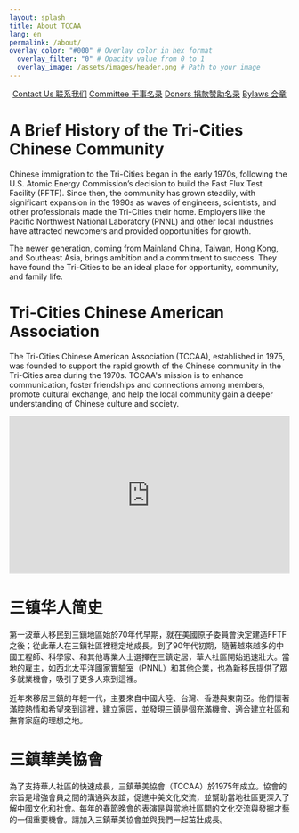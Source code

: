 ```yaml
---
layout: splash
title: About TCCAA
lang: en
permalink: /about/
overlay_color: "#000" # Overlay color in hex format
  overlay_filter: "0" # Opacity value from 0 to 1
  overlay_image: /assets/images/header.png # Path to your image
---
```


<div style="text-align: center;">
  <a href="mailto:tccaanet@gmail.com" class="btn">Contact Us 联系我们</a>
  <a href="/assets/pages/committee/" class="btn">Committee 干事名录</a>
  <a href="/assets/pages/donation" class="btn">Donors 捐款赞助名录</a>
  <a href="/assets/pages/bylaws" class="btn">Bylaws 会章</a>
</div>

<p></p>

# A Brief History of the Tri-Cities Chinese Community

Chinese immigration to the Tri-Cities began in the early 1970s, following the U.S. Atomic Energy Commission’s decision to build the Fast Flux Test Facility (FFTF). Since then, the community has grown steadily, with significant expansion in the 1990s as waves of engineers, scientists, and other professionals made the Tri-Cities their home. Employers like the Pacific Northwest National Laboratory (PNNL) and other local industries have attracted newcomers and provided opportunities for growth.

The newer generation, coming from Mainland China, Taiwan, Hong Kong, and Southeast Asia, brings ambition and a commitment to success. They have found the Tri-Cities to be an ideal place for opportunity, community, and family life.

# Tri-Cities Chinese American Association

The Tri-Cities Chinese American Association (TCCAA), established in 1975, was founded to support the rapid growth of the Chinese community in the Tri-Cities area during the 1970s. TCCAA's mission is to enhance communication, foster friendships and connections among members, promote cultural exchange, and help the local community gain a deeper understanding of Chinese culture and society.

<div style="position: relative; width: 100%; max-width: 600px; margin: 0 auto;">
   <div style="padding-top: 56.25%; position: relative; overflow: hidden;">
    <iframe style="position: absolute; top: 0; left: 0; width: 100%; height: 100%;" 
            src="https://www.youtube.com/embed/KcVlMTHDaj4" frameborder="0" allowfullscreen></iframe>
   </div>
</div>

<p></p>

# 三镇华人简史

第一波華人移民到三鎮地區始於70年代早期，就在美國原子委員會決定建造FFTF之後；從此華人在三鎮社區裡穩定地成長。到了90年代初期，隨著越來越多的中國工程師、科學家、和其他專業人士選擇在三鎮定居，華人社區開始迅速壯大。當地的雇主，如西北太平洋國家實驗室（PNNL）和其他企業，也為新移民提供了眾多就業機會，吸引了更多人來到這裡。

近年來移居三鎮的年輕一代，主要來自中國大陸、台灣、香港與東南亞。他們懷著滿腔熱情和希望來到這裡，建立家园，並發現三鎮是個充滿機會、適合建立社區和撫育家庭的理想之地。

# 三鎮華美協會

為了支持華人社區的快速成長，三鎮華美協會（TCCAA）於1975年成立。協會的宗旨是增強會員之間的溝通與友誼，促進中美文化交流，並幫助當地社區更深入了解中國文化和社會。每年的春節晚會的表演是與當地社區間的文化交流與發掘才藝的一個重要機會。請加入三鎮華美協會並與我們一起茁壯成長。